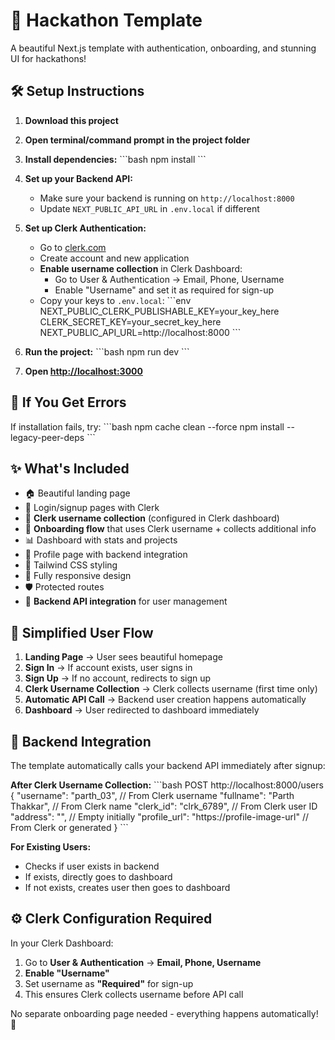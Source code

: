 # 🚀 Hackathon Template

A beautiful Next.js template with authentication, onboarding, and stunning UI for hackathons!

## 🛠️ Setup Instructions

1. **Download this project**

2. **Open terminal/command prompt in the project folder**

3. **Install dependencies:**
   \`\`\`bash
   npm install
   \`\`\`

4. **Set up your Backend API:**
   - Make sure your backend is running on `http://localhost:8000`
   - Update `NEXT_PUBLIC_API_URL` in `.env.local` if different

5. **Set up Clerk Authentication:**
   - Go to [clerk.com](https://clerk.com)
   - Create account and new application
   - **Enable username collection** in Clerk Dashboard:
     - Go to User & Authentication → Email, Phone, Username
     - Enable "Username" and set it as required for sign-up
   - Copy your keys to `.env.local`:
   \`\`\`env
   NEXT_PUBLIC_CLERK_PUBLISHABLE_KEY=your_key_here
   CLERK_SECRET_KEY=your_secret_key_here
   NEXT_PUBLIC_API_URL=http://localhost:8000
   \`\`\`

6. **Run the project:**
   \`\`\`bash
   npm run dev
   \`\`\`

7. **Open [http://localhost:3000](http://localhost:3000)**

## 🔧 If You Get Errors

If installation fails, try:
\`\`\`bash
npm cache clean --force
npm install --legacy-peer-deps
\`\`\`

## ✨ What's Included

- 🏠 Beautiful landing page
- 🔐 Login/signup pages with Clerk
- 👤 **Clerk username collection** (configured in Clerk dashboard)
- 🎯 **Onboarding flow** that uses Clerk username + collects additional info
- 📊 Dashboard with stats and projects
- 👤 Profile page with backend integration
- 🎨 Tailwind CSS styling
- 📱 Fully responsive design
- 🛡️ Protected routes
- 🔗 **Backend API integration** for user management

## 🔄 Simplified User Flow

1. **Landing Page** → User sees beautiful homepage
2. **Sign In** → If account exists, user signs in
3. **Sign Up** → If no account, redirects to sign up
4. **Clerk Username Collection** → Clerk collects username (first time only)
5. **Automatic API Call** → Backend user creation happens automatically
6. **Dashboard** → User redirected to dashboard immediately

## 🎯 Backend Integration

The template automatically calls your backend API immediately after signup:

**After Clerk Username Collection:**
\`\`\`bash
POST http://localhost:8000/users
{
  "username": "parth_03",           // From Clerk username
  "fullname": "Parth Thakkar",      // From Clerk name
  "clerk_id": "clrk_6789",          // From Clerk user ID
  "address": "",                    // Empty initially
  "profile_url": "https://profile-image-url"  // From Clerk or generated
}
\`\`\`

**For Existing Users:**
- Checks if user exists in backend
- If exists, directly goes to dashboard
- If not exists, creates user then goes to dashboard

## ⚙️ Clerk Configuration Required

In your Clerk Dashboard:
1. Go to **User & Authentication** → **Email, Phone, Username**
2. **Enable "Username"** 
3. Set username as **"Required"** for sign-up
4. This ensures Clerk collects username before API call

No separate onboarding page needed - everything happens automatically! 🚀

